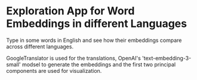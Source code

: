 # Exploration App for Word Embeddings in different Languages

Type in some words in English and see how their embeddings compare across different languages.

GoogleTranslator is used for the translations, OpenAI's 'text-embedding-3-small' modsel to generate the embeddings and the first two principal components are used for visualization.

